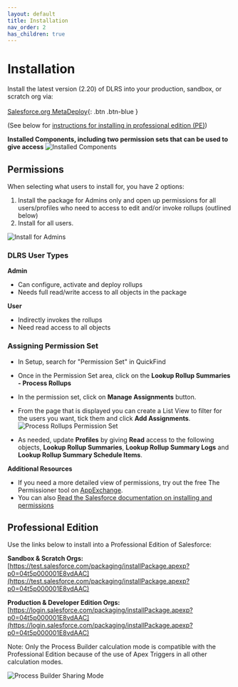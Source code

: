 ```yaml
---
layout: default
title: Installation
nav_order: 2
has_children: true
---
```


# Installation

Install the latest version (2.20) of DLRS into your production, sandbox, or scratch org via:
<br/><br/>
[Salesforce.org MetaDeploy](https://install.salesforce.org/products/dlrs/latest){: .btn .btn-blue }
<br/>

(See below for [instructions for installing in professional edition (PE)](#professional-edition))


**Installed Components, including two permission sets that can be used to give access**
![Installed Components](https://raw.githubusercontent.com/wiki/afawcett/declarative-lookup-rollup-summaries/images/InstalledComponents.PNG)

## Permissions

When selecting what users to install for, you have 2 options: 
1. Install the package for Admins only and open up permissions for all users/profiles who need to access to edit and/or invoke rollups (outlined below)
2. Install for all users.

![Install for Admins](https://raw.githubusercontent.com/wiki/afawcett/declarative-lookup-rollup-summaries/images/Install-Admins-Only.PNG)

### DLRS User Types

**Admin**
- Can configure, activate and deploy rollups 
- Needs full read/write access to all objects in the package

**User**
- Indirectly invokes the rollups
- Need read access to all objects 

### Assigning Permission Set

- In Setup, search for "Permission Set" in QuickFind
- Once in the Permission Set area, click on the **Lookup Rollup Summaries - Process Rollups**
- In the permission set, click on **Manage Assignments** button. 
- From the page that is displayed you can create a List View to filter for the users you want, tick them and click **Add Assignments**.
  ![Process Rollups Permission Set](https://raw.githubusercontent.com/wiki/afawcett/declarative-lookup-rollup-summaries/images/Process-Rollups.PNG)
  
- As needed, update **Profiles** by giving **Read** access to the following objects, **Lookup Rollup Summaries**, **Lookup Rollup Summary Logs** and **Lookup Rollup Summary Schedule Items**.

**Additional Resources**
- If you need a more detailed view of permissions, try out the free The Permissioner tool on [AppExchange](https://appexchange.salesforce.com/listingDetail?listingId=a0N30000008XYMlEAO).
- You can also [Read the Salesforce documentation on installing and permissions](https://developer.salesforce.com/docs/atlas.en-us.packagingGuide.meta/packagingGuide/packaging_install.htm)

## Professional Edition

Use the links below to install into a Professional Edition of Salesforce:

**Sandbox & Scratch Orgs:**  
[https://test.salesforce.com/packaging/installPackage.apexp?p0=04t5p000001E8vdAAC](https://test.salesforce.com/packaging/installPackage.apexp?p0=04t5p000001E8vdAAC)

**Production & Developer Edition Orgs:**  
[https://login.salesforce.com/packaging/installPackage.apexp?p0=04t5p000001E8vdAAC](https://login.salesforce.com/packaging/installPackage.apexp?p0=04t5p000001E8vdAAC)

Note: Only the Process Builder calculation mode is compatible with the Professional Edition because of the use of Apex Triggers in all other calculation modes.

![Process Builder Sharing Mode](https://raw.githubusercontent.com/wiki/afawcett/declarative-lookup-rollup-summaries/images/Process-Builder-Sharing-Mode.PNG)


